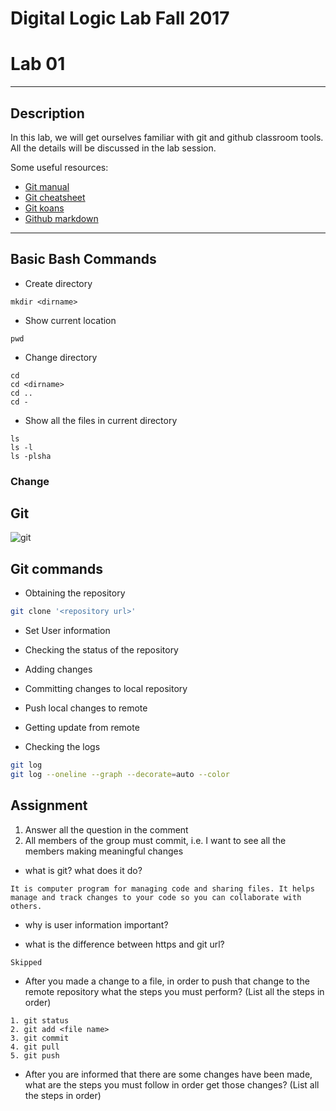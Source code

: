# Digital Logic Lab Fall 2017
# Lab 01
-----------------------------------------------------------

## Description

In this lab, we will get ourselves familiar with git and github classroom tools.
All the details will be discussed in the lab session.

Some useful resources:
  - [Git manual](https://git-scm.com/doc)
  - [Git cheatsheet](http://ndpsoftware.com/git-cheatsheet.html)
  - [Git koans](http://stevelosh.com/blog/2013/04/git-koans/)
  - [Github markdown](https://guides.github.com/features/mastering-markdown/)
  
-----------------------------------------------------------

## Basic Bash Commands

  - Create directory
  ```Shell
  mkdir <dirname>
  ```

  - Show current location
  ```Shell
  pwd
  ```

  - Change directory
  ```Shell
  cd
  cd <dirname>
  cd ..
  cd -
  ```
  
  - Show all the files in current directory
  ```Shell
  ls
  ls -l
  ls -plsha
  ```
  
### Change 

## Git

![git](pics/git.2.14.1.png)

## Git commands
  - Obtaining the repository
  ```Bash
  git clone '<repository url>'
  ```
  
  - Set User information


  - Checking the status of the repository

  - Adding changes

  - Committing changes to local repository

  - Push local changes to remote

  - Getting update from remote

  - Checking the logs
  ```Bash
  git log
  git log --oneline --graph --decorate=auto --color
  ```

## Assignment

  1. Answer all the question in the comment
  2. All members of the group must commit, i.e. I want to see all the members making meaningful changes

  - what is git? what does it do?
```Shell
It is computer program for managing code and sharing files. It helps manage and track changes to your code so you can collaborate with others.
```
  - why is user information important?

  - what is the difference between https and git url?
```Shell
Skipped 
```
  - After you made a change to a file, in order to push that change to the remote repository what the steps you must perform? (List all the steps in order)
```Shell
1. git status
2. git add <file name>
3. git commit
4. git pull
5. git push
```
  - After you are informed that there are some changes have been made, what are the steps you must follow in order get those changes? (List all the steps in order)
